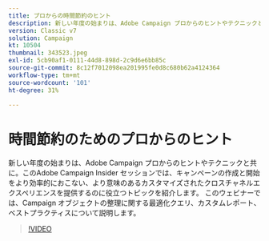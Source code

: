 ```yaml
---
title: プロからの時間節約のヒント
description: 新しい年度の始まりは、Adobe Campaign プロからのヒントやテクニックと共に。このAdobe Campaign Insider セッションでは、より効率的に使用できるトピックについて説明します（説明は 60 ～ 160 文字にする必要があります）。
version: Classic v7
solution: Campaign
kt: 10504
thumbnail: 343523.jpeg
exl-id: 5cb90af1-0111-44d8-898d-2c9d6e6bb85c
source-git-commit: 8c12f7012098ea201995fe0d8c680b62a4124364
workflow-type: tm+mt
source-wordcount: '101'
ht-degree: 31%

---
```


# 時間節約のためのプロからのヒント

新しい年度の始まりは、Adobe Campaign プロからのヒントやテクニックと共に。このAdobe Campaign Insider セッションでは、キャンペーンの作成と開始をより効率的におこない、より意味のあるカスタマイズされたクロスチャネルエクスペリエンスを提供するのに役立つトピックを紹介します。 このウェビナーでは、Campaign オブジェクトの整理に関する最適化クエリ、カスタムレポート、ベストプラクティスについて説明します。

>[!VIDEO](https://video.tv.adobe.com/v/343523/?quality=12&learn=on)

